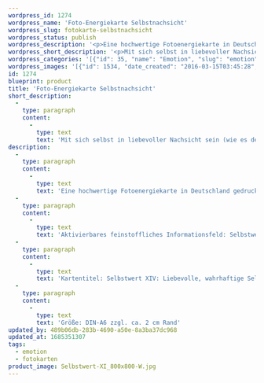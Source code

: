 ```yaml
---
wordpress_id: 1274
wordpress_name: 'Foto-Energiekarte Selbstnachsicht'
wordpress_slug: fotokarte-selbstnachsicht
wordpress_status: publish
wordpress_description: '<p>Eine hochwertige Fotoenergiekarte in Deutschland gedruckt und in Handarbeit laminiert.  Sie ist in Postkartengröße (DIN-A6) gut zu transportieren und kann auch auf den Körper aufgelegt werden.</p><p>Aktivierbares feinstoffliches Informationsfeld: Selbstwert - Wahrheit - Nachsicht mit sich selbst - Liebevolles Denken, Fühlen, Agieren: Aufgeben von übergroßer Strenge, Selbstbestrafung usw. in Gedanken, Gefühlen und Taten. Stattdessen einen wahrhaftigen Zugang dazu finden, mit sich selbst auf liebevoll, nachsichtige Weise umzugehen, so, wie es der inneren Wahrheit entspricht.</p><p>Kartentitel: Selbstwert XIV: Liebevolle, wahrhaftige Selbstnachsicht. Schwingung: Pink</p><p>Größe: DIN-A6 zzgl. ca. 2 cm Rand<br />Andere Formate sind individuell für Sie innerhalb weniger Tage herstellbar. Bitte kontaktieren Sie uns hierfür unter <a href="mailto:info@elvedenverlag.de">info@elvedenverlag.de</a>.</p><p><a href="https://my.feenbaum.de/anwendung-energiebilder-foto-laminiert/">Anwendungshinweise</a>      <a href="https://my.feenbaum.de/produktinformationen-fotokarten/">Produktinformationen</a></p>'
wordpress_short_description: '<p>Mit sich selbst in liebevoller Nachsicht sein (wie es der inneren Wahrheit entspricht)<br /><em>Hinweis: Das Wasserzeichen „Elveden Verlag Energiebild“ wird nicht mit gedruckt</em></p>'
wordpress_categories: '[{"id": 35, "name": "Emotion", "slug": "emotion"}, {"id": 23, "name": "Fotokarten", "slug": "fotokarten"}]'
wordpress_images: '[{"id": 1534, "date_created": "2016-03-15T03:45:28", "date_created_gmt": "2016-03-15T01:45:28", "date_modified": "2016-03-15T03:45:28", "date_modified_gmt": "2016-03-15T01:45:28", "src": "https://my.feenbaum.de/wp-content/uploads/2016/03/Selbstwert-XI_800x800-W.jpg", "name": "Selbstwert XI_800x800-W", "alt": ""}]'
id: 1274
blueprint: product
title: 'Foto-Energiekarte Selbstnachsicht'
short_description:
  -
    type: paragraph
    content:
      -
        type: text
        text: 'Mit sich selbst in liebevoller Nachsicht sein (wie es der inneren Wahrheit entspricht)'
description:
  -
    type: paragraph
    content:
      -
        type: text
        text: 'Eine hochwertige Fotoenergiekarte in Deutschland gedruckt und in Handarbeit laminiert.  Sie ist in Postkartengröße (DIN-A6) gut zu transportieren und kann auch auf den Körper aufgelegt werden.'
  -
    type: paragraph
    content:
      -
        type: text
        text: 'Aktivierbares feinstoffliches Informationsfeld: Selbstwert - Wahrheit - Nachsicht mit sich selbst - Liebevolles Denken, Fühlen, Agieren: Aufgeben von übergroßer Strenge, Selbstbestrafung usw. in Gedanken, Gefühlen und Taten. Stattdessen einen wahrhaftigen Zugang dazu finden, mit sich selbst auf liebevoll, nachsichtige Weise umzugehen, so, wie es der inneren Wahrheit entspricht.'
  -
    type: paragraph
    content:
      -
        type: text
        text: 'Kartentitel: Selbstwert XIV: Liebevolle, wahrhaftige Selbstnachsicht. Schwingung: Pink'
  -
    type: paragraph
    content:
      -
        type: text
        text: 'Größe: DIN-A6 zzgl. ca. 2 cm Rand'
updated_by: 489b06db-283b-4690-a50e-8a3ba37dc968
updated_at: 1685351307
tags:
  - emotion
  - fotokarten
product_image: Selbstwert-XI_800x800-W.jpg
---
```

